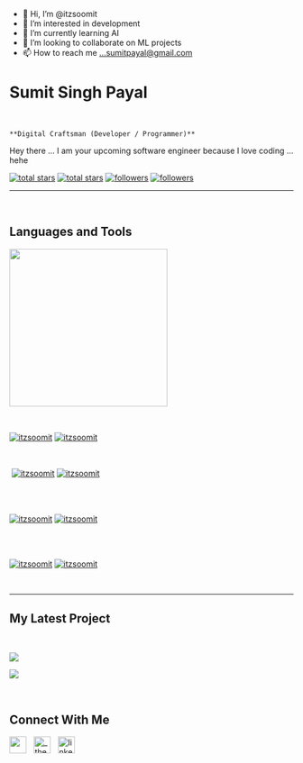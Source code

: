 - 👋 Hi, I’m @itzsoomit
- 👀 I’m interested in development
- 🌱 I’m currently learning AI
- 💞️ I’m looking to collaborate on ML projects
- 📫 How to reach me ...sumitpayal@gmail.com

<!---
itzsoomit/itzsoomit is a ✨ special ✨ repository because its `README.md` (this file) appears on your GitHub profile.
You can click the Preview link to take a look at your changes.
--->





                

                    

<h1> Sumit Singh Payal</h1>
<br /> 

                    
`**Digital Craftsman (Developer / Programmer)**`

                    

<p align="left">Hey there ... I am your upcoming software engineer because I love coding ... hehe</p>
<p align="left"> 
  <a href="https://github.com/itzsoomit?tab=repositories&sort=stargazers#gh-light-mode-only">
    <img alt="total stars" title="Total stars on GitHub" src="https://custom-icon-badges.demolab.com/github/stars/itzsoomit?color=3ea97d&style=for-the-badge&labelColor=40b682&logo=star#gh-light-mode-only"/></a>
  
  <a href="https://github.com/itzsoomit?tab=repositories&sort=stargazers#gh-dark-mode-only">
    <img alt="total stars" title="Total stars on GitHub" src="https://custom-icon-badges.demolab.com/github/stars/itzsoomit?color=655489&style=for-the-badge&labelColor=c691e9&logo=star#gh-dark-mode-only"/></a>
  
  <a href="https://github.com/itzsoomit?tab=followers#gh-light-mode-only">
    <img alt="followers" title="Follow me on Github" src="https://custom-icon-badges.demolab.com/github/followers/itzsoomit?color=2c4954&labelColor=2c3e50&style=for-the-badge&logo=person-add&label=Follow&logoColor=white#gh-light-mode-only"/></a>
    
  <a href="https://github.com/itzsoomit?tab=followers#gh-dark-mode-only">
    <img alt="followers" title="Follow me on Github" src="https://custom-icon-badges.demolab.com/github/followers/itzsoomit?color=dacc84&labelColor=f9e692&style=for-the-badge&logo=person-add&label=Follow&logoColor=white#gh-dark-mode-only"/></a>
</p>

---
<br />

                    

<h2>Languages and Tools</h2> 
<p align="left">
<img width="280px"  src="https://skillicons.dev/icons?i=c,cpp,java,js,html,css,js&perline=9"  />
</p>
<br />

                    

<p><a href="https://github.com/itzsoomit#gh-dark-mode-only" target="_blank"><img align="center" src="https://github-readme-stats.vercel.app/api/top-langs/?username=itzsoomit&langs_count=6&show_icon=true&layout=compact&theme=nightowl#gh-dark-mode-only" alt="itzsoomit" /></a>
  <a href="https://github.com/itzsoomit#gh-light-mode-only" target="_blank"><img align="center" src="https://github-readme-stats.vercel.app/api/top-langs/?username=itzsoomit&langs_count=6&show_icon=true&layout=compact&theme=vue#gh-light-mode-only" alt="itzsoomit" /></a>
</p>

<br />

<p>&nbsp;<a href="https://github.com/itzsoomit#gh-dark-mode-only" target="_blank"><img align="center" src="https://github-readme-stats.vercel.app/api?username=itzsoomit&count_private=true&show_icons=true&theme=nightowl#gh-dark-mode-only" alt="itzsoomit" /></a>
<a href="https://github.com/itzsoomit#gh-light-mode-only" target="_blank"><img align="center" src="https://github-readme-stats.vercel.app/api?username=itzsoomit&count_private=true&show_icons=true&theme=vue#gh-light-mode-only" alt="itzsoomit" /></a>
</p> 
<br>
<br />

<p><a href="https://github.com/itzsoomit#gh-dark-mode-only" target="_blank"><img align="center" src="https://streak-stats.demolab.com?user=itzsoomit&theme=nightowl#gh-dark-mode-only" alt="itzsoomit"/></a>
<a href="https://github.com/itzsoomit#gh-light-mode-only" target="_blank"><img align="center" src="https://streak-stats.demolab.com?user=itzsoomit&theme=vue#gh-light-mode-only" alt="itzsoomit"/></a></p>
<br/>
<br />

<p><a href="https://github.com/itzsoomit#gh-dark-mode-only" target="_blank"><img align="center" src="https://github-readme-activity-graph.cyclic.app/graph?username=itzsoomit&theme=nightowl#gh-dark-mode-only" alt="itzsoomit" /></a>
<a href="https://github.com/itzsoomit#gh-light-mode-only" target="_blank"><img align="center" src="https://github-readme-activity-graph.cyclic.app/graph?username=itzsoomit&theme=vue#gh-light-mode-only" alt="itzsoomit" /></a></p>
<br/>

---


                    

<h2>My Latest Project</h2> 
<br />
<p><a href="https://github.com/itzsoomit/#gh-dark-mode-only" target="_blank"><img align="center" src="https://github-readme-stats.vercel.app/api/pin/?username=itzsoomit&repo=&theme=nightowl&show_owner=true#gh-dark-mode-only"/></a></p>
<p><a href="https://github.com/itzsoomit/#gh-light-mode-only" target="_blank"><img align="center" src="https://github-readme-stats.vercel.app/api/pin/?username=itzsoomit&repo=&theme=vue&show_owner=true#gh-light-mode-only"/></a></p>
<br />


                    

<h2>Connect With Me</h2> 
<p align="left">
<a href="https://twitter.com/" target="_blank"><img align="left" width="30px" style="padding-right:10px;" src="https://raw.githubusercontent.com/rahuldkjain/github-profile-readme-generator/master/src/images/icons/Social/twitter.svg" alt="" /></a>
<a href="https://instagram.com/_the_soomit" target="_blank"><img align="left" width="30px" style="padding-right:10px" src="https://raw.githubusercontent.com/rahuldkjain/github-profile-readme-generator/master/src/images/icons/Social/instagram.svg" alt="_the_soomit" /></a>
<a href="https://www.linkedin.com/in/sumit-payal-29227a257/" target="_blank"><img align="left" alt="linkedin" width="30px" style="padding-right: 10px;" src="https://cdn.jsdelivr.net/gh/devicons/devicon/icons/linkedin/linkedin-original.svg" /></a>
</p>

                

            
